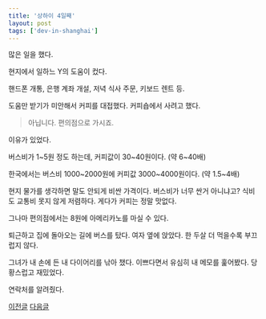 ```yaml
---
title: '상하이 4일째'
layout: post
tags: ['dev-in-shanghai']
---
```


많은 일을 했다. 

현지에서 일하느 Y의 도움이 컸다. 

핸드폰 개통, 은행 계좌 개설, 저녁 식사 주문, 키보드 렌트 등. 

도움만 받기가 미안해서 커피를 대접했다. 
커피숍에서 사려고 했다.
 
> 아닙니다. 편의점으로 가시죠.

이유가 있었다.

버스비가 1~5원 정도 하는데, 커피값이 30~40원이다. (약 6~40배)

한국에서는 버스비 1000~2000원에 커피값 3000~4000원이다. (약 1.5~4배) 

현지 물가를 생각하면 말도 안되게 비싼 가격이다.
버스비가 너무 싼거 아니냐고?
식비도 교통비 못지 않게 저렴하다.
게다가 커피는 정말 맛없다.

그나마 편의점에서는 8원에 아메리카노를 마실 수 있다.

퇴근하고 집에 돌아오는 길에 버스를 탔다.
여자 옆에 앉았다.
한 두살 더 먹을수록 부끄럽지 않다.

그녀가 내 손에 든 내 다이어리를 낚아 챘다. 
이쁘다면서 유심히 내 메모를 훑어봤다.
당황스럽고 재밌었다. 

연락처를 알려줬다.


[이전글](/2016/02/13/dev-in-shanghai-003.html)
[다음글](/2016/02/16/dev-in-shanghai-006.html)


